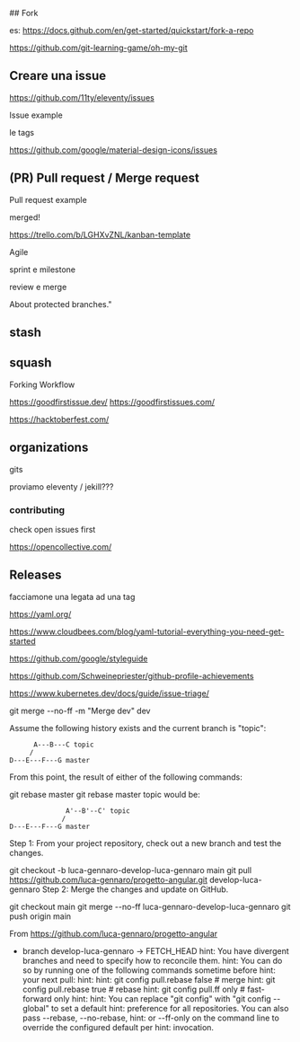 ## Fork

es: https://docs.github.com/en/get-started/quickstart/fork-a-repo

https://github.com/git-learning-game/oh-my-git


## Creare una issue
https://github.com/11ty/eleventy/issues

Issue example

le tags

https://github.com/google/material-design-icons/issues

## (PR) Pull request / Merge request

Pull request example

merged!


https://trello.com/b/LGHXvZNL/kanban-template

Agile

sprint e milestone


review e merge

About protected branches."


## stash

## squash


Forking Workflow

https://goodfirstissue.dev/
https://goodfirstissues.com/

https://hacktoberfest.com/


## organizations



gits


 proviamo eleventy / jekill???



 ### contributing

 check open issues first

 https://opencollective.com/


 ## Releases


 facciamone una legata ad una tag



https://yaml.org/

https://www.cloudbees.com/blog/yaml-tutorial-everything-you-need-get-started


https://github.com/google/styleguide

https://github.com/Schweinepriester/github-profile-achievements


https://www.kubernetes.dev/docs/guide/issue-triage/



git merge --no-ff -m "Merge dev" dev



Assume the following history exists and the current branch is "topic":

          A---B---C topic
         /
    D---E---F---G master
From this point, the result of either of the following commands:

git rebase master
git rebase master topic
would be:

                  A'--B'--C' topic
                 /
    D---E---F---G master



Step 1: From your project repository, check out a new branch and test the changes.

git checkout -b luca-gennaro-develop-luca-gennaro main
git pull https://github.com/luca-gennaro/progetto-angular.git develop-luca-gennaro
Step 2: Merge the changes and update on GitHub.

git checkout main
git merge --no-ff luca-gennaro-develop-luca-gennaro
git push origin main




From https://github.com/luca-gennaro/progetto-angular
 * branch            develop-luca-gennaro -> FETCH_HEAD
hint: You have divergent branches and need to specify how to reconcile them.
hint: You can do so by running one of the following commands sometime before
hint: your next pull:
hint: 
hint:   git config pull.rebase false  # merge
hint:   git config pull.rebase true   # rebase
hint:   git config pull.ff only       # fast-forward only
hint: 
hint: You can replace "git config" with "git config --global" to set a default
hint: preference for all repositories. You can also pass --rebase, --no-rebase,
hint: or --ff-only on the command line to override the configured default per
hint: invocation.